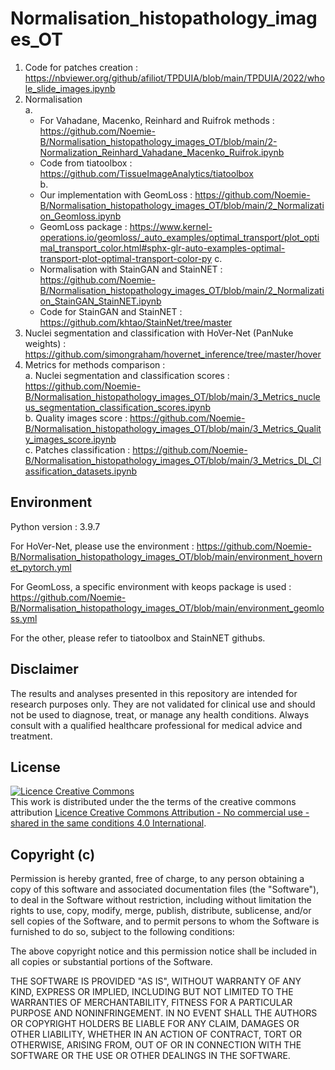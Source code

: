 # Normalisation_histopathology_images_OT

1. Code for patches creation : https://nbviewer.org/github/afiliot/TPDUIA/blob/main/TPDUIA/2022/whole_slide_images.ipynb
2. Normalisation  
   a.
      - For Vahadane, Macenko, Reinhard and Ruifrok methods : https://github.com/Noemie-B/Normalisation_histopathology_images_OT/blob/main/2-Normalization_Reinhard_Vahadane_Macenko_Ruifrok.ipynb  
      - Code from tiatoolbox : https://github.com/TissueImageAnalytics/tiatoolbox  
   b. 
      - Our implementation with GeomLoss : https://github.com/Noemie-B/Normalisation_histopathology_images_OT/blob/main/2_Normalization_Geomloss.ipynb
      - GeomLoss package : https://www.kernel-operations.io/geomloss/_auto_examples/optimal_transport/plot_optimal_transport_color.html#sphx-glr-auto-examples-optimal-transport-plot-optimal-transport-color-py
   c. 
      - Normalisation with StainGAN and StainNET : https://github.com/Noemie-B/Normalisation_histopathology_images_OT/blob/main/2_Normalization_StainGAN_StainNET.ipynb
      - Code for StainGAN and StainNET : https://github.com/khtao/StainNet/tree/master
4. Nuclei segmentation and classification with HoVer-Net (PanNuke weights) : https://github.com/simongraham/hovernet_inference/tree/master/hover
5. Metrics for methods comparison :  
   a. Nuclei segmentation and classification scores : https://github.com/Noemie-B/Normalisation_histopathology_images_OT/blob/main/3_Metrics_nucleus_segmentation_classification_scores.ipynb  
   b. Quality images score : https://github.com/Noemie-B/Normalisation_histopathology_images_OT/blob/main/3_Metrics_Quality_images_score.ipynb  
   c. Patches classification : https://github.com/Noemie-B/Normalisation_histopathology_images_OT/blob/main/3_Metrics_DL_Classification_datasets.ipynb  

## Environment

Python version : 3.9.7

For HoVer-Net, please use the environment : https://github.com/Noemie-B/Normalisation_histopathology_images_OT/blob/main/environment_hovernet_pytorch.yml

For GeomLoss, a specific environment with keops package is used : https://github.com/Noemie-B/Normalisation_histopathology_images_OT/blob/main/environment_geomloss.yml

For the other, please refer to tiatoolbox and StainNET githubs.


## Disclaimer
The results and analyses presented in this repository are intended for research purposes only. They are not validated for clinical use and should not be used to diagnose, treat, or manage any health conditions. Always consult with a qualified healthcare professional for medical advice and treatment.

## License

<a rel="license" href="http://creativecommons.org/licenses/by-nc-sa/4.0/'>http://creativecommons.org/licenses/by-nc-sa/4.0/"><img alt="Licence Creative Commons" style="border-width:0" src="https://i.creativecommons.org/l/by-nc-sa/4.0/88x31.png" /></a><br />This work is distributed under the the terms of the creative commons attribution <a rel="license" href="http://creativecommons.org/licenses/by-nc-sa/4.0/'>http://creativecommons.org/licenses/by-nc-sa/4.0/">Licence Creative Commons Attribution - No commercial use - shared in the same conditions 4.0 International</a>.

## Copyright (c) 

Permission is hereby granted, free of charge, to any person obtaining
a copy of this software and associated documentation files (the
"Software"), to deal in the Software without restriction, including
without limitation the rights to use, copy, modify, merge, publish,
distribute, sublicense, and/or sell copies of the Software, and to
permit persons to whom the Software is furnished to do so, subject to
the following conditions:

The above copyright notice and this permission notice shall be
included in all copies or substantial portions of the Software.

THE SOFTWARE IS PROVIDED "AS IS", WITHOUT WARRANTY OF ANY KIND,
EXPRESS OR IMPLIED, INCLUDING BUT NOT LIMITED TO THE WARRANTIES OF
MERCHANTABILITY, FITNESS FOR A PARTICULAR PURPOSE AND
NONINFRINGEMENT. IN NO EVENT SHALL THE AUTHORS OR COPYRIGHT HOLDERS BE
LIABLE FOR ANY CLAIM, DAMAGES OR OTHER LIABILITY, WHETHER IN AN ACTION
OF CONTRACT, TORT OR OTHERWISE, ARISING FROM, OUT OF OR IN CONNECTION
WITH THE SOFTWARE OR THE USE OR OTHER DEALINGS IN THE SOFTWARE.
